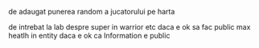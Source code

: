 de adaugat punerea random a jucatorului pe harta

de intrebat la lab despre super in warrior etc
daca e ok sa fac public max heatlh in entity
daca e ok ca Information e public